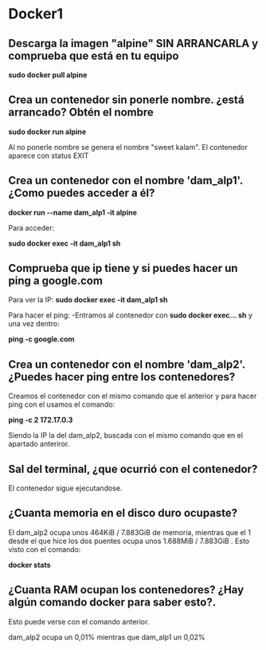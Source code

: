 # Docker1

## Descarga la imagen "alpine" SIN ARRANCARLA y comprueba que está en tu equipo

**sudo docker pull alpine** 

##  Crea un contenedor sin ponerle nombre. ¿está arrancado? Obtén el nombre

**sudo docker run alpine**

Al no ponerle nombre se genera el nombre "sweet kalam". El contenedor aparece con status EXIT

## Crea un contenedor con el nombre 'dam_alp1'. ¿Como puedes acceder a él?

**docker run --name dam_alp1 -it alpine**

Para acceder:

**sudo docker exec -it dam_alp1 sh**

## Comprueba que ip tiene y si puedes hacer un ping a google.com

Para ver la IP:
**sudo docker exec -it dam_alp1 sh**

Para hacer el ping:
-Entramos al contenedor con **sudo docker exec... sh** y una vez dentro:

 **ping -c google.com**


## Crea un contenedor con el nombre 'dam_alp2'. ¿Puedes hacer ping entre los contenedores?

Creamos el contenedor con el mismo comando que el anterior y para hacer ping con el usamos el comando:

 **ping -c 2 172.17.0.3**

Siendo la IP la del dam_alp2, buscada con el mismo comando que en el apartado anteriror.

## Sal del terminal, ¿que ocurrió con el contenedor?

El contenedor sigue ejecutandose.

## ¿Cuanta memoria en el disco duro ocupaste?

El dam_alp2 ocupa unos 464KiB / 7.883GiB de memoria, mientras que el 1 desde el que hice los dos puentes ocupa unos 1.688MiB / 7.883GiB . Esto visto con el comando:

**docker stats**

## ¿Cuanta RAM ocupan los contenedores? ¿Hay algún comando docker para saber esto?.

Esto puede verse con el comando anterior.

dam_alp2 ocupa un 0,01% mientras que dam_alp1 un 0,02%
